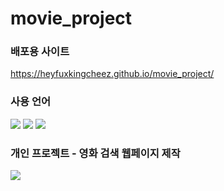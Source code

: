 # movie_project
### 배포용 사이트 <br>
<a href="https://heyfuxkingcheez.github.io/movie_project/" target="_blank" style="text-decoration: none;">https://heyfuxkingcheez.github.io/movie_project/</a>

### 사용 언어 <br>
<span><img src="https://img.shields.io/badge/html5-E34F26?style=for-the-badge&logo=html5&logoColor=white"></span> <span><img src="https://img.shields.io/badge/css-1572B6?style=for-the-badge&logo=css3&logoColor=white"></span> <span><img src="https://img.shields.io/badge/javascript-F7DF1E?style=for-the-badge&logo=javascript&logoColor=black"></span>

### 개인 프로젝트 - 영화 검색 웹페이지 제작

<span><img src="https://spartacodingclub.kr/_next/image?url=%2Fv5%2Ficons%2Flogo-active.png&w=1920&q=100"></span>


